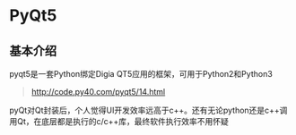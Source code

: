 # PyQt5

## 基本介绍
pyqt5是一套Python绑定Digia QT5应用的框架，可用于Python2和Python3
> http://code.py40.com/pyqt5/14.html



pyQt对Qt封装后，个人觉得UI开发效率远高于c++。还有无论python还是c++调用Qt，在底层都是执行的c/c++库，最终软件执行效率不用怀疑